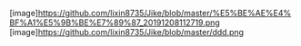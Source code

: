 [image]https://github.com/lixin8735/Jike/blob/master/%E5%BE%AE%E4%BF%A1%E5%9B%BE%E7%89%87_20191208112719.png
[image]https://github.com/lixin8735/Jike/blob/master/ddd.png
